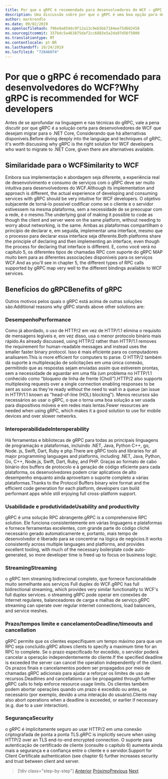 ```yaml
---
title: Por que o gRPC é recomendado para desenvolvedores do WCF – gRPC para desenvolvedores do WCF
description: Uma discussão sobre por que o gRPC é uma boa opção para desenvolvedores do WCF que buscam migrar para arquiteturas e plataformas modernas.
author: markrendle
ms.date: 09/02/2019
ms.openlocfilehash: f96e9a059dc9f12a13c9eb5bb7184ee75d602458
ms.sourcegitcommit: 337bdc5a463875daf2cc6883e5a2da97d56f5000
ms.translationtype: MT
ms.contentlocale: pt-BR
ms.lasthandoff: 10/24/2019
ms.locfileid: "72846074"
---
```

# <a name="why-grpc-is-recommended-for-wcf-developers"></a><span data-ttu-id="897f4-103">Por que o gRPC é recomendado para desenvolvedores do WCF?</span><span class="sxs-lookup"><span data-stu-id="897f4-103">Why gRPC is recommended for WCF developers</span></span>

<span data-ttu-id="897f4-104">Antes de se aprofundar na linguagem e nas técnicas do gRPC, vale a pena discutir por que gRPC é a solução certa para desenvolvedores de WCF que desejam migrar para o .NET Core, Considerando que há alternativas disponíveis.</span><span class="sxs-lookup"><span data-stu-id="897f4-104">Before diving deeply into the language and techniques of gRPC, it's worth discussing why gRPC is the right solution for WCF developers who want to migrate to .NET Core, given there are alternatives available.</span></span>

## <a name="similarity-to-wcf"></a><span data-ttu-id="897f4-105">Similaridade para o WCF</span><span class="sxs-lookup"><span data-stu-id="897f4-105">Similarity to WCF</span></span>

<span data-ttu-id="897f4-106">Embora sua implementação e abordagem seja diferente, a experiência real de desenvolvimento e consumo de serviços com o gRPC deve ser muito intuitiva para desenvolvedores do WCF.</span><span class="sxs-lookup"><span data-stu-id="897f4-106">Although its implementation and approach is different, the actual experience of developing and consuming services with gRPC should be very intuitive for WCF developers.</span></span> <span data-ttu-id="897f4-107">O objetivo subjacente de torná-lo possível codificar como se o cliente e o servidor estivessem na mesma plataforma, sem a necessidade de se preocupar com a rede, é o mesmo.</span><span class="sxs-lookup"><span data-stu-id="897f4-107">The underlying goal of making it possible to code as though the client and server were on the same platform, without needing to worry about networking, is the same.</span></span> <span data-ttu-id="897f4-108">Ambas as plataformas compartilham o princípio de declarar e, em seguida, implementar uma interface, mesmo que o processo para declarar essa interface seja diferente.</span><span class="sxs-lookup"><span data-stu-id="897f4-108">Both platforms share the principle of declaring and then implementing an interface, even though the process for declaring that interface is different.</span></span> <span data-ttu-id="897f4-109">E, como você verá no capítulo 5, os diferentes tipos de chamadas RPC com suporte do gRPC MAP muito bem para as diferentes associações disponíveis para os serviços WCF.</span><span class="sxs-lookup"><span data-stu-id="897f4-109">And as you'll see in chapter 5, the different types of RPC calls supported by gRPC map very well to the different bindings available to WCF services.</span></span>

## <a name="benefits-of-grpc"></a><span data-ttu-id="897f4-110">Benefícios do gRPC</span><span class="sxs-lookup"><span data-stu-id="897f4-110">Benefits of gRPC</span></span>

<span data-ttu-id="897f4-111">Outros motivos pelos quais o gRPC está acima de outras soluções são:</span><span class="sxs-lookup"><span data-stu-id="897f4-111">Additional reasons why gRPC stands above other solutions are:</span></span>

### <a name="performance"></a><span data-ttu-id="897f4-112">Desempenho</span><span class="sxs-lookup"><span data-stu-id="897f4-112">Performance</span></span>

<span data-ttu-id="897f4-113">Como já abordado, o uso de HTTP/2 em vez de HTTP/1.1 elimina o requisito de mensagens legíveis e, em vez disso, usa o menor protocolo binário mais rápido.</span><span class="sxs-lookup"><span data-stu-id="897f4-113">As already discussed, using HTTP/2 rather than HTTP/1.1 removes the requirement for human-readable messages and instead uses the smaller faster binary protocol.</span></span> <span data-ttu-id="897f4-114">Isso é mais eficiente para os computadores analisarem.</span><span class="sxs-lookup"><span data-stu-id="897f4-114">This is more efficient for computers to parse.</span></span> <span data-ttu-id="897f4-115">O HTTP/2 também dá suporte à multiplexação de solicitações em uma única conexão, permitindo que as respostas sejam enviadas assim que estiverem prontas, sem a necessidade de aguardar em uma fila (um problema no HTTP/1.1 conhecido como "bloqueio de linha de frente (Chol)").</span><span class="sxs-lookup"><span data-stu-id="897f4-115">HTTP/2 also supports multiplexing requests over a single connection enabling responses to be sent as soon as they're ready without the need to wait in a queue (an issue in HTTP/1.1 known as "head-of-line (HOL) blocking").</span></span> <span data-ttu-id="897f4-116">Menos recursos são necessários ao usar o gRPC, o que o torna uma boa solução a ser usada para dispositivos móveis e em redes mais lentas.</span><span class="sxs-lookup"><span data-stu-id="897f4-116">Fewer resources are needed when using gRPC, which makes it a good solution to use for mobile devices and over slower networks.</span></span>

### <a name="interoperability"></a><span data-ttu-id="897f4-117">Interoperabilidade</span><span class="sxs-lookup"><span data-stu-id="897f4-117">Interoperability</span></span>

<span data-ttu-id="897f4-118">Há ferramentas e bibliotecas de gRPC para todas as principais linguagens de programação e plataformas, incluindo .NET, Java, Python C++, go, Node. js, Swift, Dart, Ruby e php.</span><span class="sxs-lookup"><span data-stu-id="897f4-118">There are gRPC tools and libraries for all major programming languages and platforms, including .NET, Java, Python, Go, C++, Node.js, Swift, Dart, Ruby, and PHP.</span></span> <span data-ttu-id="897f4-119">Graças ao formato de cabo binário dos buffers de protocolo e à geração de código eficiente para cada plataforma, os desenvolvedores podem criar aplicativos de alto desempenho enquanto ainda aproveitam o suporte completo a várias plataformas.</span><span class="sxs-lookup"><span data-stu-id="897f4-119">Thanks to the Protocol Buffers binary wire format and the efficient code generation for each platform, developers can build performant apps while still enjoying full cross-platform support.</span></span>

### <a name="usability-and-productivity"></a><span data-ttu-id="897f4-120">Usabilidade e produtividade</span><span class="sxs-lookup"><span data-stu-id="897f4-120">Usability and productivity</span></span>

<span data-ttu-id="897f4-121">gRPC é uma solução RPC abrangente.</span><span class="sxs-lookup"><span data-stu-id="897f4-121">gRPC is a comprehensive RPC solution.</span></span> <span data-ttu-id="897f4-122">Ele funciona consistentemente em várias linguagens e plataformas e fornece ferramentas excelentes, com grande parte do código clichê necessário gerado automaticamente e, portanto, mais tempo de desenvolvedor é liberado para se concentrar na lógica de negócios.</span><span class="sxs-lookup"><span data-stu-id="897f4-122">It works consistently across multiple languages and platforms, and provides excellent tooling, with much of the necessary boilerplate code auto-generated, so more developer time is freed up to focus on business logic.</span></span>

### <a name="streaming"></a><span data-ttu-id="897f4-123">Streaming</span><span class="sxs-lookup"><span data-stu-id="897f4-123">Streaming</span></span>

<span data-ttu-id="897f4-124">o gRPC tem streaming bidirecional completo, que fornece funcionalidade muito semelhante aos serviços Full duplex do WCF.</span><span class="sxs-lookup"><span data-stu-id="897f4-124">gRPC has full bidirectional streaming, which provides very similar functionality to WCF's full duplex services.</span></span> <span data-ttu-id="897f4-125">o streaming gRPC pode operar em conexões de Internet regulares, balanceadores de carga e malhas de serviço.</span><span class="sxs-lookup"><span data-stu-id="897f4-125">gRPC streaming can operate over regular internet connections, load balancers, and service meshes.</span></span>

### <a name="deadlinetimeouts-and-cancellation"></a><span data-ttu-id="897f4-126">Prazo/tempos limite e cancelamento</span><span class="sxs-lookup"><span data-stu-id="897f4-126">Deadline/timeouts and cancellation</span></span>

<span data-ttu-id="897f4-127">gRPC permite que os clientes especifiquem um tempo máximo para que um RPC seja concluído.</span><span class="sxs-lookup"><span data-stu-id="897f4-127">gRPC allows clients to specify a maximum time for an RPC to complete.</span></span> <span data-ttu-id="897f4-128">Se o prazo especificado for excedido, o servidor poderá cancelar a operação independentemente do cliente.</span><span class="sxs-lookup"><span data-stu-id="897f4-128">If the specified deadline is exceeded the server can cancel the operation independently of the client.</span></span> <span data-ttu-id="897f4-129">Os prazos finais e cancelamentos podem ser propagados por meio de chamadas gRPC adicionais para ajudar a reforçar os limites de uso de recursos.</span><span class="sxs-lookup"><span data-stu-id="897f4-129">Deadlines and cancellations can be propagated through further gRPC calls to help enforce resource usage limits.</span></span> <span data-ttu-id="897f4-130">Os clientes também podem abortar operações quando um prazo é excedido ou antes, se necessário (por exemplo, devido a uma interação do usuário).</span><span class="sxs-lookup"><span data-stu-id="897f4-130">Clients may also abort operations when a deadline is exceeded, or earlier if necessary (e.g. due to a user interaction).</span></span>

### <a name="security"></a><span data-ttu-id="897f4-131">Segurança</span><span class="sxs-lookup"><span data-stu-id="897f4-131">Security</span></span>

<span data-ttu-id="897f4-132">o gRPC é implicitamente seguro ao usar HTTP/2 em uma conexão criptografada de ponta a ponta TLS.</span><span class="sxs-lookup"><span data-stu-id="897f4-132">gRPC is implicitly secure when using HTTP/2 over an TLS end-to-end encrypted connection.</span></span> <span data-ttu-id="897f4-133">O suporte para autenticação de certificado de cliente (consulte o capítulo 6) aumenta ainda mais a segurança e a confiança entre o cliente e o servidor.</span><span class="sxs-lookup"><span data-stu-id="897f4-133">Support for Client Certificate authentication (see chapter 6) further increases security and trust between client and server.</span></span>

>[!div class="step-by-step"]
><span data-ttu-id="897f4-134">[Anterior](network-protocols.md)
>[Próximo](protocol-buffers.md)</span><span class="sxs-lookup"><span data-stu-id="897f4-134">[Previous](network-protocols.md)
[Next](protocol-buffers.md)</span></span>
